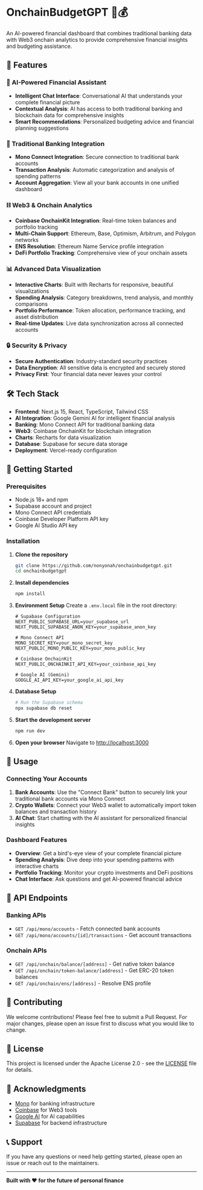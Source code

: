 # OnchainBudgetGPT 🤖💰

An AI-powered financial dashboard that combines traditional banking data with Web3 onchain analytics to provide comprehensive financial insights and budgeting assistance.

## 🌟 Features

### 🤖 AI-Powered Financial Assistant
- **Intelligent Chat Interface**: Conversational AI that understands your complete financial picture
- **Contextual Analysis**: AI has access to both traditional banking and blockchain data for comprehensive insights
- **Smart Recommendations**: Personalized budgeting advice and financial planning suggestions

### 🏦 Traditional Banking Integration
- **Mono Connect Integration**: Secure connection to traditional bank accounts
- **Transaction Analysis**: Automatic categorization and analysis of spending patterns
- **Account Aggregation**: View all your bank accounts in one unified dashboard

### ⛓️ Web3 & Onchain Analytics
- **Coinbase OnchainKit Integration**: Real-time token balances and portfolio tracking
- **Multi-Chain Support**: Ethereum, Base, Optimism, Arbitrum, and Polygon networks
- **ENS Resolution**: Ethereum Name Service profile integration
- **DeFi Portfolio Tracking**: Comprehensive view of your onchain assets

### 📊 Advanced Data Visualization
- **Interactive Charts**: Built with Recharts for responsive, beautiful visualizations
- **Spending Analysis**: Category breakdowns, trend analysis, and monthly comparisons
- **Portfolio Performance**: Token allocation, performance tracking, and asset distribution
- **Real-time Updates**: Live data synchronization across all connected accounts

### 🔒 Security & Privacy
- **Secure Authentication**: Industry-standard security practices
- **Data Encryption**: All sensitive data is encrypted and securely stored
- **Privacy First**: Your financial data never leaves your control

## 🛠️ Tech Stack

- **Frontend**: Next.js 15, React, TypeScript, Tailwind CSS
- **AI Integration**: Google Gemini AI for intelligent financial analysis
- **Banking**: Mono Connect API for traditional banking data
- **Web3**: Coinbase OnchainKit for blockchain integration
- **Charts**: Recharts for data visualization
- **Database**: Supabase for secure data storage
- **Deployment**: Vercel-ready configuration

## 🚀 Getting Started

### Prerequisites
- Node.js 18+ and npm
- Supabase account and project
- Mono Connect API credentials
- Coinbase Developer Platform API key
- Google AI Studio API key

### Installation

1. **Clone the repository**
   ```bash
   git clone https://github.com/nonyonah/onchainbudgetgpt.git
   cd onchainbudgetgpt
   ```

2. **Install dependencies**
   ```bash
   npm install
   ```

3. **Environment Setup**
   Create a `.env.local` file in the root directory:
   ```env
   # Supabase Configuration
   NEXT_PUBLIC_SUPABASE_URL=your_supabase_url
   NEXT_PUBLIC_SUPABASE_ANON_KEY=your_supabase_anon_key

   # Mono Connect API
   MONO_SECRET_KEY=your_mono_secret_key
   NEXT_PUBLIC_MONO_PUBLIC_KEY=your_mono_public_key

   # Coinbase OnchainKit
   NEXT_PUBLIC_ONCHAINKIT_API_KEY=your_coinbase_api_key

   # Google AI (Gemini)
   GOOGLE_AI_API_KEY=your_google_ai_api_key
   ```

4. **Database Setup**
   ```bash
   # Run the Supabase schema
   npx supabase db reset
   ```

5. **Start the development server**
   ```bash
   npm run dev
   ```

6. **Open your browser**
   Navigate to [http://localhost:3000](http://localhost:3000)

## 📱 Usage

### Connecting Your Accounts
1. **Bank Accounts**: Use the "Connect Bank" button to securely link your traditional bank accounts via Mono Connect
2. **Crypto Wallets**: Connect your Web3 wallet to automatically import token balances and transaction history
3. **AI Chat**: Start chatting with the AI assistant for personalized financial insights

### Dashboard Features
- **Overview**: Get a bird's-eye view of your complete financial picture
- **Spending Analysis**: Dive deep into your spending patterns with interactive charts
- **Portfolio Tracking**: Monitor your crypto investments and DeFi positions
- **Chat Interface**: Ask questions and get AI-powered financial advice

## 🔧 API Endpoints

### Banking APIs
- `GET /api/mono/accounts` - Fetch connected bank accounts
- `GET /api/mono/accounts/[id]/transactions` - Get account transactions

### Onchain APIs
- `GET /api/onchain/balance/[address]` - Get native token balance
- `GET /api/onchain/token-balance/[address]` - Get ERC-20 token balances
- `GET /api/onchain/ens/[address]` - Resolve ENS profile

## 🤝 Contributing

We welcome contributions! Please feel free to submit a Pull Request. For major changes, please open an issue first to discuss what you would like to change.

## 📄 License

This project is licensed under the Apache License 2.0 - see the [LICENSE](LICENSE) file for details.

## 🙏 Acknowledgments

- [Mono](https://mono.co) for banking infrastructure
- [Coinbase](https://www.coinbase.com/developer-platform) for Web3 tools
- [Google AI](https://ai.google.dev) for AI capabilities
- [Supabase](https://supabase.com) for backend infrastructure

## 📞 Support

If you have any questions or need help getting started, please open an issue or reach out to the maintainers.

---

**Built with ❤️ for the future of personal finance**

